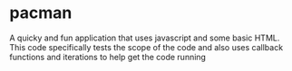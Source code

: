 # pacman
A quicky and fun application that uses javascript and some basic HTML. This code specifically tests the scope of the code and also uses callback functions and iterations to help get the code running 
